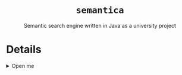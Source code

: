 <h1 align="center"><code>semantica</code></h1>
<p align="center">
Semantic search engine written in Java as a university project
</p>

# Details
<details>
<summary>Open me</summary>

Когда-нибудь я допишу нормальный Readme, а пока вот вам котик:
<br/>
<img src="https://github.com/cypotat/cypotat/raw/main/kit.gif" alt="kit">

</details>